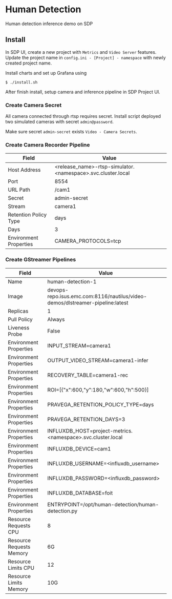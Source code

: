 # Human Detection
Human detection inference demo on SDP

## Install
In SDP UI, create a new project with `Metrics` and `Video Server` features. Update the project name in `config.ini - [Project] - namespace` with newly created project name.

Install charts and set up Grafana using
```
$ ./install.sh
```
After finish install, setup camera and inference pipeline in SDP Project UI.
### Create Camera Secret
All camera connected through rtsp requires secret. Install script deployed two simulated cameras with secret `admin@password`.

Make sure secret `admin-secret` exists `Video - Camera Secrets`.

### Create Camera Recorder Pipeline
| Field                  | Value                                                        |
| ---------------------- | ------------------------------------------------------------ |
| Host Address           | <release_name>-rtsp-simulator.\<namespace>.svc.cluster.local |
| Port                   | 8554                                                         |
| URL Path               | /cam1                                                        |
| Secret                 | admin-secret                                                 |
| Stream                 | camera1                                                      |
| Retention Policy Type  | days                                                         |
| Days                   | 3                                                            |
| Environment Properties | CAMERA_PROTOCOLS=tcp                                         |


### Create GStreamer Pipelines
| Field                    | Value                                                                         |
| ------------------------ | ----------------------------------------------------------------------------- |
| Name                     | human-detection-1                                                             |
| Image                    | devops-repo.isus.emc.com:8116/nautilus/video-demos/dlstreamer-pipeline:latest |
| Replicas                 | 1                                                                             |
| Pull Policy              | Always                                                                        |
| Liveness Probe           | False                                                                         |
| Environment Properties   | INPUT_STREAM=camera1                                                          |
| Environment Properties   | OUTPUT_VIDEO_STREAM=camera1-infer                                             |
| Environment Properties   | RECOVERY_TABLE=camera1-rec                                                    |
| Environment Properties   | ROI=[{"x":600,"y":180,"w":600,"h":500}]                                       |
| Environment Properties   | PRAVEGA_RETENTION_POLICY_TYPE=days                                            |
| Environment Properties   | PRAVEGA_RETENTION_DAYS=3                                                      |
| Environment Properties   | INFLUXDB_HOST=project-metrics.\<namespace>.svc.cluster.local                  |
| Environment Properties   | INFLUXDB_DEVICE=cam1                                                          |
| Environment Properties   | INFLUXDB_USERNAME=<influxdb_username>                                         |
| Environment Properties   | INFLUXDB_PASSWORD=<influxdb_password>                                         |
| Environment Properties   | INFLUXDB_DATABASE=foit                                                        |
| Environment Properties   | ENTRYPOINT=/opt/human-detection/human-detection.py                            |
| Resource Requests CPU    | 8                                                                             |
| Resource Requests Memory | 6G                                                                            |
| Resource Limits CPU      | 12                                                                            |
| Resource Limits Memory   | 10G                                                                           |


```